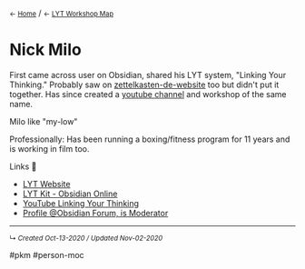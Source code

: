 <small>← [Home](../page-1)</small> / <small>← [LYT Workshop Map](-lyt-workshop-map.md)</small>
# Nick Milo

First came across user on Obsidian, shared his LYT system, "Linking Your Thinking." Probably saw on [zettelkasten-de-website](zettelkasten-de-website.md) too but didn't put it together. Has since created a [youtube channel](https://www.youtube.com/watch?v=p8S06HUpF9M) and workshop of the same name.

Milo like "my-low"

Professionally: Has been running a boxing/fitness program for 11 years and is working in film too.

Links 🔗 

- [LYT Website](https://www.linkingyourthinking.com/)
- [LYT Kit - Obsidian Online](https://publish.obsidian.md/lyt-kit/_START+HERE)
- [YouTube Linking Your Thinking](https://www.youtube.com/channel/UC85D7ERwhke7wVqskV_DZUA/featured)
- [Profile @Obsidian Forum, is Moderator](https://forum.obsidian.md/u/nickmilo/summary)

------------------------
<small>↳ <i>Created Oct-13-2020 / Updated Nov-02-2020 </i></small>

#pkm #person-moc  